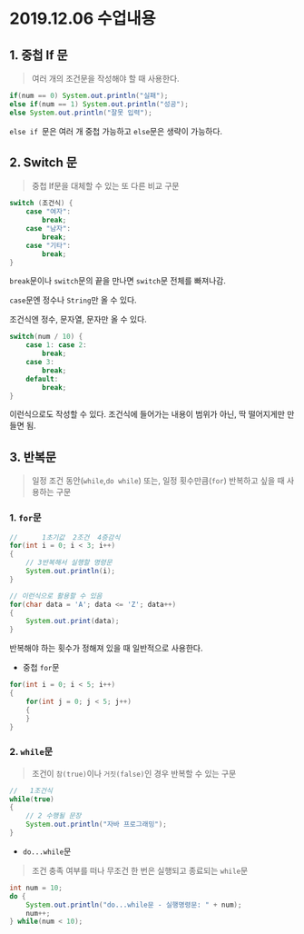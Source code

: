 # 2019.12.06 수업내용

## 1. 중첩 If 문

> 여러 개의 조건문을 작성해야 할 때 사용한다.

```java
if(num == 0) System.out.println("실패");
else if(num == 1) System.out.println("성공");
else System.out.println("잘못 입력");
```

`else if `문은 여러 개 중첩 가능하고 `else`문은 생략이 가능하다.

## 2. Switch 문

> 중첩 If문을 대체할 수 있는 또 다른 비교 구문

```java
switch (조건식) {
    case "여자":
        break;
    case "남자":
        break;
    case "기타":
        break;
}
```

`break`문이나 `switch`문의 끝을 만나면 `switch`문 전체를 빠져나감.

`case`문엔 정수나 `String`만 올 수 있다.

조건식엔 정수, 문자열, 문자만 올 수 있다.

```java
switch(num / 10) {
    case 1: case 2:
        break;
    case 3:
        break;
    default:
        break;
}
```

이런식으로도 작성할 수 있다. 조건식에 들어가는 내용이 범위가 아닌, 딱 떨어지게만 만들면 됨.

## 3. 반복문

> 일정 조건 동안(`while`,`do while`) 또는, 일정 횟수만큼(`for`) 반복하고 싶을 때 사용하는 구문

### 1. `for`문

```java
//		1초기값  2조건  4증감식 
for(int i = 0; i < 3; i++)
{
    // 3반복해서 실행할 명령문
    System.out.println(i);
}

// 이런식으로 활용할 수 있음
for(char data = 'A'; data <= 'Z'; data++)
{
	System.out.print(data);
}
```

반복해야 하는 횟수가 정해져 있을 때 일반적으로 사용한다.

* 중첩 `for`문

```java
for(int i = 0; i < 5; i++)
{
    for(int j = 0; j < 5; j++)
    {
    }
}
```

### 2. `while`문

> 조건이 `참(true)`이나 `거짓(false)`인 경우 반복할 수 있는 구문

```java
//	 1조건식
while(true)
{
    // 2 수행될 문장
    System.out.println("자바 프로그래밍");
}
```

* `do...while`문

> 조건 충족 여부를 떠나 무조건 한 번은 실행되고 종료되는 `while`문

```java
int num = 10;
do {
	System.out.println("do...while문 - 실행명령문: " + num);
	num++;
} while(num < 10);
```

